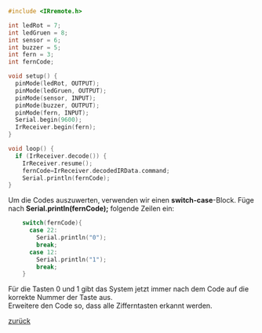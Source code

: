 ```C++
#include <IRremote.h>

int ledRot = 7;
int ledGruen = 8;
int sensor = 6;
int buzzer = 5;
int fern = 3;
int fernCode;

void setup() {
  pinMode(ledRot, OUTPUT);
  pinMode(ledGruen, OUTPUT);
  pinMode(sensor, INPUT);
  pinMode(buzzer, OUTPUT);
  pinMode(fern, INPUT);
  Serial.begin(9600);
  IrReceiver.begin(fern);
}

void loop() {
  if (IrReceiver.decode()) {
    IrReceiver.resume();
    fernCode=IrReceiver.decodedIRData.command;
    Serial.println(fernCode);
}
```
Um die Codes auszuwerten, verwenden wir einen **switch-case**-Block. Füge nach **Serial.println(fernCode);** folgende Zeilen ein:  
```C++
    switch(fernCode){
      case 22:
        Serial.println("0");
        break;
      case 12:
        Serial.println("1");
        break;
    }
```
Für die Tasten 0 und 1 gibt das System jetzt immer nach dem Code auf die korrekte Nummer der Taste aus.  
Erweitere den Code so, dass alle Zifferntasten erkannt werden.

[zurück](../index.html)

